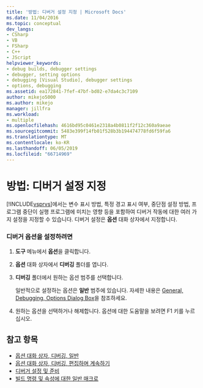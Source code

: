```yaml
---
title: '방법: 디버거 설정 지정 | Microsoft Docs'
ms.date: 11/04/2016
ms.topic: conceptual
dev_langs:
- CSharp
- VB
- FSharp
- C++
- JScript
helpviewer_keywords:
- debug builds, debugger settings
- debugger, setting options
- debugging [Visual Studio], debugger settings
- options, debugging
ms.assetid: ea172841-7fef-47bf-bd02-e7da4c3c7109
author: mikejo5000
ms.author: mikejo
manager: jillfra
ms.workload:
- multiple
ms.openlocfilehash: 4616bd95c0461e2318a4b0811f2f12c360a9aeae
ms.sourcegitcommit: 5483e399f14fb01f528b3b194474778fd6f59fa6
ms.translationtype: MT
ms.contentlocale: ko-KR
ms.lasthandoff: 06/05/2019
ms.locfileid: "66714969"
---
```

# <a name="how-to-specify-debugger-settings"></a>방법: 디버거 설정 지정
[!INCLUDE[vsprvs](../code-quality/includes/vsprvs_md.md)]에서는 변수 표시 방법, 특정 경고 표시 여부, 중단점 설정 방법, 프로그램 중단이 실행 프로그램에 미치는 영향 등을 포함하여 디버거 작동에 대한 여러 가지 설정을 지정할 수 있습니다. 디버거 설정은 **옵션** 대화 상자에서 지정합니다.

### <a name="to-set-debugger-options"></a>디버거 옵션을 설정하려면

1. **도구** 메뉴에서 **옵션**을 클릭합니다.

2. **옵션** 대화 상자에서 **디버깅** 폴더를 엽니다.

3. **디버깅** 폴더에서 원하는 옵션 범주를 선택합니다.

     일반적으로 설정하는 옵션은 **일반** 범주에 있습니다. 자세한 내용은 [General, Debugging, Options Dialog Box](../debugger/general-debugging-options-dialog-box.md)을 참조하세요.

4. 원하는 옵션을 선택하거나 해제합니다. 옵션에 대한 도움말을 보려면 F1 키를 누르십시오.

## <a name="see-also"></a>참고 항목
- [옵션 대화 상자, 디버깅, 일반](../debugger/general-debugging-options-dialog-box.md)
- [옵션 대화 상자, 디버깅, 편집하며 계속하기](https://msdn.microsoft.com/library/bcew296c.aspx)
- [디버거 설정 및 준비](../debugger/debugger-settings-and-preparation.md)
- [빌드 명령 및 속성에 대한 일반 매크로](/cpp/build/reference/common-macros-for-build-commands-and-properties)